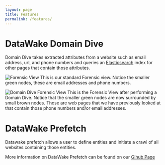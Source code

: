 ```yaml
---
layout: page
title: Features
permalink: /features/
---
```


# DataWake Domain Dive
Domain Dive takes extracted attributes from a website such as email address, url,
and phone numbers and queries an [Elasticsearch](https://www.elastic.co/products/elasticsearch)
index for other pages that contain those attributes.

![Forensic View](../img/preDomainDive.png)
This is our standard Forensic view. Notice the smaller green nodes, these are email
addresses and phone numbers.


![Domain Dive Forensic View](../img/postDomainDive.png)
This is the Forensic View after performing a Domain Dive. Notice that the smaller
green nodes are now surrounded by small brown nodes. Those are web pages that we
have previously looked at that contain those phone numbers and/or email addresses.


# DataWake Prefetch
Datawake prefetch allows a user to define entities and initiate a crawl of all websites
containing those entities.

More information on DataWake Prefetch can be found on our [Gihub Page](http://sotera.github.io/datawake-prefetch)
